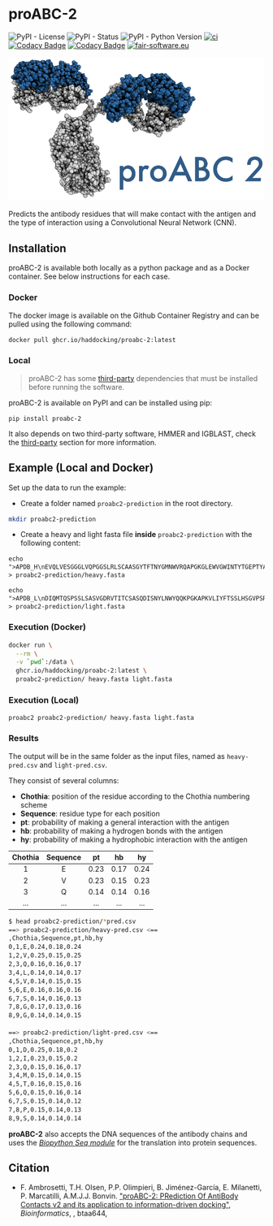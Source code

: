 # proABC-2

![PyPI - License](https://img.shields.io/pypi/l/proabc-2)
![PyPI - Status](https://img.shields.io/pypi/status/proabc-2)
![PyPI - Python Version](https://img.shields.io/pypi/pyversions/proabc-2)
[![ci](https://github.com/haddocking/proABC-2/actions/workflows/ci.yml/badge.svg)](https://github.com/haddocking/proABC-2/actions/workflows/ci.yml)
[![Codacy Badge](https://app.codacy.com/project/badge/Grade/ce83248d0f1f47ff96e0bc7656c83514)](https://app.codacy.com/gh/haddocking/proABC-2/dashboard?utm_source=gh&utm_medium=referral&utm_content=&utm_campaign=Badge_grade)
[![Codacy Badge](https://app.codacy.com/project/badge/Coverage/ce83248d0f1f47ff96e0bc7656c83514)](https://app.codacy.com/gh/haddocking/proABC-2/dashboard?utm_source=gh&utm_medium=referral&utm_content=&utm_campaign=Badge_coverage)
[![fair-software.eu](https://img.shields.io/badge/fair--software.eu-%E2%97%8F%20%20%E2%97%8F%20%20%E2%97%8F%20%20%E2%97%8B%20%20%E2%97%8F-yellow)](https://fair-software.eu)

![proabc2 logo](https://raw.githubusercontent.com/haddocking/proABC-2/main/logo/logo.png)

Predicts the antibody residues that will make contact with the antigen and the type of interaction using a Convolutional Neural Network (CNN).

## Installation

proABC-2 is available both locally as a python package and as a Docker container. See below instructions for each case.

### Docker

The docker image is available on the Github Container Registry and can be pulled using the following command:

```bash
docker pull ghcr.io/haddocking/proabc-2:latest
```

### Local

> proABC-2 has some [third-party](THIRD_PARTY.md) dependencies that must be installed before running the software.

proABC-2 is available on PyPI and can be installed using pip:

```text
pip install proabc-2
```

It also depends on two third-party software, HMMER and IGBLAST, check the [third-party](THIRD_PARTY.md) section for more information.

## Example (Local and Docker)

Set up the data to run the example:

- Create a folder named `proabc2-prediction` in the root directory.

```bash
mkdir proabc2-prediction
```

- Create a heavy and light fasta file **inside** `proabc2-prediction` with the following content:

```text
echo ">APDB_H\nEVQLVESGGGLVQPGGSLRLSCAASGYTFTNYGMNWVRQAPGKGLEWVGWINTYTGEPTYAADFKRRFTFSLDTSKSTAYLQMNSLRAEDTAVYYCAKYPHYYGSSHWYFDVWGQGTLVTVSS" > proabc2-prediction/heavy.fasta
```

```text
echo ">APDB_L\nDIQMTQSPSSLSASVGDRVTITCSASQDISNYLNWYQQKPGKAPKVLIYFTSSLHSGVPSRFSGSGSGTDFTLTISSLQPEDFATYYCQQYSTVPWTFGQGTKVEIKRTV" > proabc2-prediction/light.fasta
```

### Execution (Docker)

```bash
docker run \
  --rm \
  -v `pwd`:/data \
  ghcr.io/haddocking/proabc-2:latest \
  proabc2-prediction/ heavy.fasta light.fasta
```

### Execution (Local)

```text
proabc2 proabc2-prediction/ heavy.fasta light.fasta
```

### Results

The output will be in the same folder as the input files, named as `heavy-pred.csv` and `light-pred.csv`.

They consist of several columns:

- **Chothia**: position of the residue according to the Chothia numbering scheme
- **Sequence**: residue type for each position
- **pt**: probability of making a general interaction with the antigen
- **hb**: probability of making a hydrogen bonds with the antigen
- **hy**: probability of making a hydrophobic interaction with the antigen

| Chothia | Sequence |  pt  |  hb  |  hy  |
| :-----: | :------: | :--: | :--: | :--: |
|    1    |    E     | 0.23 | 0.17 | 0.24 |
|    2    |    V     | 0.23 | 0.15 | 0.23 |
|    3    |    Q     | 0.14 | 0.14 | 0.16 |
|   ...   |   ...    | ...  | ...  | ...  |

```bash
$ head proabc2-prediction/*pred.csv
==> proabc2-prediction/heavy-pred.csv <==
,Chothia,Sequence,pt,hb,hy
0,1,E,0.24,0.18,0.24
1,2,V,0.25,0.15,0.25
2,3,Q,0.16,0.16,0.17
3,4,L,0.14,0.14,0.17
4,5,V,0.14,0.15,0.15
5,6,E,0.16,0.16,0.16
6,7,S,0.14,0.16,0.13
7,8,G,0.17,0.13,0.16
8,9,G,0.14,0.14,0.15

==> proabc2-prediction/light-pred.csv <==
,Chothia,Sequence,pt,hb,hy
0,1,D,0.25,0.18,0.2
1,2,I,0.23,0.15,0.2
2,3,Q,0.15,0.16,0.17
3,4,M,0.15,0.14,0.15
4,5,T,0.16,0.15,0.16
5,6,Q,0.15,0.16,0.14
6,7,S,0.15,0.14,0.12
7,8,P,0.15,0.14,0.13
8,9,S,0.14,0.14,0.14
```

**proABC-2** also accepts the DNA sequences of the antibody chains and uses the [_Biopython Seq module_](https://biopython.org/DIST/docs/api/Bio.Seq-module.html) for the translation into protein sequences.

## Citation

- F. Ambrosetti, T.H. Olsen, P.P. Olimpieri, B. Jiménez-García, E. Milanetti, P. Marcatilli, A.M.J.J. Bonvin. ["proABC-2: PRediction Of AntiBody Contacts v2 and its application to information-driven docking"](https://doi.org/10.1093/bioinformatics/btaa644), _Bioinformatics_, , btaa644,
